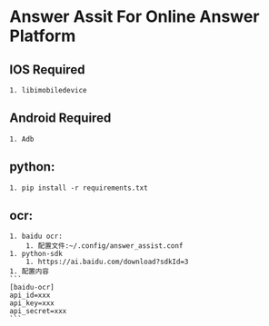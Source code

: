 # Answer Assit For Online Answer Platform

## IOS Required
    1. libimobiledevice

## Android Required
    1. Adb


## python:
    1. pip install -r requirements.txt


## ocr:
    1. baidu ocr:
        1. 配置文件:~/.config/answer_assist.conf
    1. python-sdk
        1. https://ai.baidu.com/download?sdkId=3
    1. 配置内容
    ```
    [baidu-ocr]
    api_id=xxx
    api_key=xxx
    api_secret=xxx
    ```
